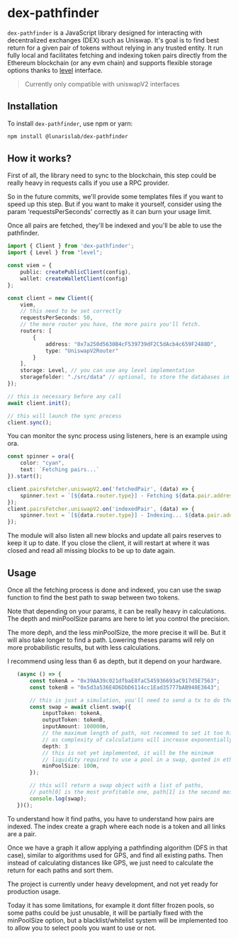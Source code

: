 # dex-pathfinder

`dex-pathfinder` is a JavaScript library designed for interacting with decentralized exchanges (DEX) such as Uniswap. It's goal is to find best return for a given pair of tokens without relying in any trusted entity. It run fully local and facilitates fetching and indexing token pairs directly from the Ethereum blockchain (or any evm chain) and supports flexible storage options thanks to [level](https://github.com/level/level) interface.

> Currently only compatible with uniswapV2 interfaces

## Installation

To install `dex-pathfinder`, use npm or yarn:

```bash
npm install @lunarislab/dex-pathfinder
```

## How it works?

First of all, the library need to sync to the blockchain, this step could be really heavy in requests calls if you use a RPC provider.

So in the future commits, we'll provide some templates files if you want to speed up this step. But if you want to make it yourself, consider using the param 'requestsPerSeconds' correctly as it can burn your usage limit.

Once all pairs are fetched, they'll be indexed and you'll be able to use the pathfinder.

```ts
import { Client } from 'dex-pathfinder';
import { Level } from "level";

const viem = {
    public: createPublicClient(config),
    wallet: createWalletClient(config)
};

const client = new Client({
    viem,
    // this need to be set correctly
    requestsPerSeconds: 50,
    // the more router you have, the more pairs you'll fetch.
    routers: [
        {
            address: "0x7a250d5630B4cF539739dF2C5dAcb4c659F2488D",
            type: "UniswapV2Router"
        }
    ],
    storage: Level, // you can use any level implementation
    storagefolder: "./src/data" // optional, to store the databases in a specific folder.
});

// this is necessary before any call
await client.init();

// this will launch the sync process
client.sync();
```

You can monitor the sync process using listeners, here is an example using ora.

```ts
const spinner = ora({
    color: "cyan",
    text: `Fetching pairs...`
}).start();

client.pairsFetcher.uniswapV2.on('fetchedPair', (data) => {
    spinner.text = `[${data.router.type}] - Fetching ${data.pair.address} ${data.progress}/${data.total}`
});
client.pairsFetcher.uniswapV2.on('indexedPair', (data) => {
    spinner.text = `[${data.router.type}] - Indexing... ${data.pair.address} ${data.progress}/${data.total}`
});
```

The module will also listen all new blocks and update all pairs reserves to keep it up to date. If you close the client, it will restart at where it was closed and read all missing blocks to be up to date again.

## Usage

Once all the fetching process is done and indexed, you can use the swap function to find the best path to swap between two tokens.

Note that depending on your params, it can be really heavy in calculations. The depth and minPoolSize params are here
to let you control the precision.

The more deph, and the less minPoolSize, the more precise it will be. But it will also take longer to find a path.
Lowering theses params will rely on more probabilistic results, but with less calculations.

I recommend using less than 6 as depth, but it depend on your hardware.

```ts
   (async () => {
       const tokenA = "0x39AA39c021dfbaE8faC545936693aC917d5E7563";
       const tokenB = "0x5d3a536E4D6DbD6114cc1Ead35777bAB948E3643";

       // this is just a simulation, you'll need to send a tx to do the swap
       const swap = await client.swap({
           inputToken: tokenA,
           outputToken: tokenB,
           inputAmount: 100000n,
           // the maximum length of path, not recommed to set it too high
           // as complexity of calculations will increase exponentially
           depth: 3
           // this is not yet implemented, it will be the minimum
           // liquidity required to use a pool in a swap, quoted in eth.
           minPoolSize: 100n,
       });

       // this will return a swap object with a list of paths,
       // path[0] is the most profitable one, path[1] is the second most profitable one, etc...
       console.log(swap);
   })();
```

To understand how it find paths, you have to understand how pairs are indexed. The index create a graph
where each node is a token and all links are a pair.

Once we have a graph it allow applying a pathfinding algorithm (DFS in that case), similar to algorithms used for GPS, and find all existing paths. Then instead of calculating distances like GPS, we just need to calculate the return for each paths and sort them.

The project is currently under heavy development, and not yet ready for production usage.

Today it has some limitations, for example it dont filter frozen pools, so some paths could be just unusable, it will be
partially fixed with the minPoolSize option, but a blacklist/whitelist system will be implemented too to allow you to select
pools you want to use or not.